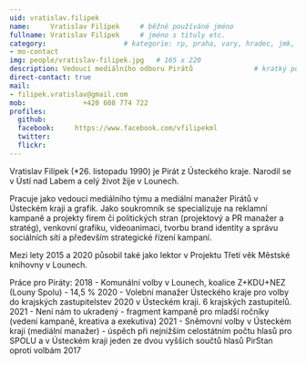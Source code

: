 ```yaml
---
uid: vratislav.filipek
name:     Vratislav Filípek  	# běžně používáné jméno
fullname: Vratislav Filípek  	# jméno s tituly etc.
category:                 	# kategorie: rp, praha, vary, hradec, jmk, senat
- mo-contact
img: people/vratislav-filipek.jpg   # 165 x 220
description: Vedoucí mediálního odboru Pirátů             	# kratký popis, max 160 znaků
direct-contact: true
mail:
- filipek.vratislav@gmail.com
mob:			  +420 608 774 722
profiles:
  github:                
  facebook:     https://www.facebook.com/vfilipekml 	  
  twitter: 		 
  flickr:     		  
---
```


Vratislav Filípek (*26. listopadu 1990) je Pirát z Ústeckého kraje. Narodil se v Ústí nad Labem a celý život žije v Lounech.

Pracuje jako vedoucí mediálního týmu a mediální manažer Pirátů v Ústeckém kraji a grafik. Jako soukromník se specializuje na reklamní kampaně a projekty firem či politických stran (projektový a PR manažer a stratég), venkovní grafiku, videoanimaci, tvorbu brand identity a správu sociálních sítí a především strategické řízení kampaní.

Mezi lety 2015 a 2020 působil také jako lektor v Projektu Třetí věk Městské knihovny v Lounech.

Práce pro Piráty: 2018 - Komunální volby v Lounech, koalice Z+KDU+NEZ (Louny Spolu) - 14,5 % 2020 - Volební manažer Ústeckého kraje pro volby do krajských zastupitelstev 2020 v Ústeckém kraji. 6 krajských zastupitelů. 2021 - Není nám to ukradený - fragment kampaně pro mladší ročníky (vedení kampaně, kreativa a exekutiva) 2021 - Sněmovní volby v Ústeckém kraji (mediální manažer) - úspěch při nejnižším celostátním počtu hlasů pro SPOLU a v Ústeckém kraji jeden ze dvou vyšších součtů hlasů PirStan oproti volbám 2017
